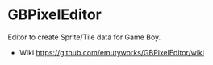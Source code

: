# GBPixelEditor
Editor to create Sprite/Tile data for Game Boy.

* Wiki https://github.com/emutyworks/GBPixelEditor/wiki
